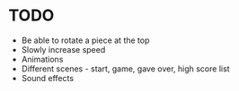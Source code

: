 <!--
SPDX-FileCopyrightText: 2022 Sebastian Andersson <sebastian@bittr.nu>

SPDX-License-Identifier: Apache-2.0
-->

# TODO

* Be able to rotate a piece at the top
* Slowly increase speed
* Animations
* Different scenes - start, game, gave over, high score list
* Sound effects
